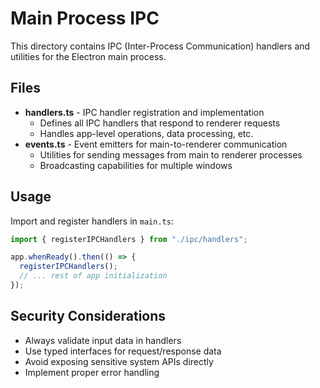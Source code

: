 # Main Process IPC

This directory contains IPC (Inter-Process Communication) handlers and utilities for the Electron main process.

## Files

- **handlers.ts** - IPC handler registration and implementation
  - Defines all IPC handlers that respond to renderer requests
  - Handles app-level operations, data processing, etc.
- **events.ts** - Event emitters for main-to-renderer communication
  - Utilities for sending messages from main to renderer processes
  - Broadcasting capabilities for multiple windows

## Usage

Import and register handlers in `main.ts`:

```typescript
import { registerIPCHandlers } from "./ipc/handlers";

app.whenReady().then(() => {
  registerIPCHandlers();
  // ... rest of app initialization
});
```

## Security Considerations

- Always validate input data in handlers
- Use typed interfaces for request/response data
- Avoid exposing sensitive system APIs directly
- Implement proper error handling
